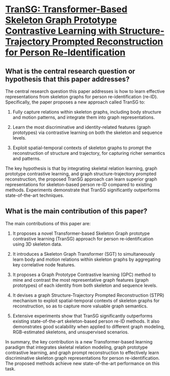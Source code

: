 # [TranSG: Transformer-Based Skeleton Graph Prototype Contrastive Learning   with Structure-Trajectory Prompted Reconstruction for Person   Re-Identification](https://arxiv.org/abs/2303.06819)

## What is the central research question or hypothesis that this paper addresses?

 The central research question this paper addresses is how to learn effective representations from skeleton graphs for person re-identification (re-ID). Specifically, the paper proposes a new approach called TranSG to:

1) Fully capture relations within skeleton graphs, including body structure and motion patterns, and integrate them into graph representations. 

2) Learn the most discriminative and identity-related features (graph prototypes) via contrastive learning on both the skeleton and sequence levels.

3) Exploit spatial-temporal contexts of skeleton graphs to prompt the reconstruction of structure and trajectory, for capturing richer semantics and patterns.

The key hypothesis is that by integrating skeletal relation learning, graph prototype contrastive learning, and graph structure-trajectory prompted reconstruction, the proposed TranSG approach can learn superior graph representations for skeleton-based person re-ID compared to existing methods. Experiments demonstrate that TranSG significantly outperforms state-of-the-art techniques.


## What is the main contribution of this paper?

 The main contributions of this paper are:

1. It proposes a novel Transformer-based Skeleton Graph prototype contrastive learning (TranSG) approach for person re-identification using 3D skeleton data. 

2. It introduces a Skeleton Graph Transformer (SGT) to simultaneously learn body and motion relations within skeleton graphs by aggregating key correlative node features.

3. It proposes a Graph Prototype Contrastive learning (GPC) method to mine and contrast the most representative graph features (graph prototypes) of each identity from both skeleton and sequence levels.

4. It devises a graph Structure-Trajectory Prompted Reconstruction (STPR) mechanism to exploit spatial-temporal contexts of skeleton graphs for reconstruction, so as to capture more valuable graph semantics.

5. Extensive experiments show that TranSG significantly outperforms existing state-of-the-art skeleton-based person re-ID methods. It also demonstrates good scalability when applied to different graph modeling, RGB-estimated skeletons, and unsupervised scenarios.

In summary, the key contribution is a new Transformer-based learning paradigm that integrates skeletal relation modeling, graph prototype contrastive learning, and graph prompt reconstruction to effectively learn discriminative skeleton graph representations for person re-identification. The proposed methods achieve new state-of-the-art performance on this task.
